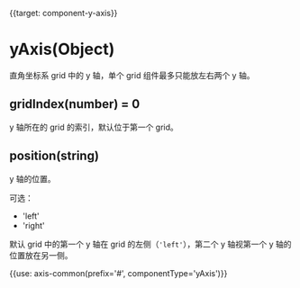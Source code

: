 
{{target: component-y-axis}}

# yAxis(Object)

直角坐标系 grid 中的 y 轴，单个 grid 组件最多只能放左右两个 y 轴。

## gridIndex(number) = 0

y 轴所在的 grid 的索引，默认位于第一个 grid。

## position(string)

y 轴的位置。

可选：
+ 'left'
+ 'right'

默认 grid 中的第一个 y 轴在 grid 的左侧（`'left'`），第二个 y 轴视第一个 y 轴的位置放在另一侧。

{{use: axis-common(prefix='#', componentType='yAxis')}}
